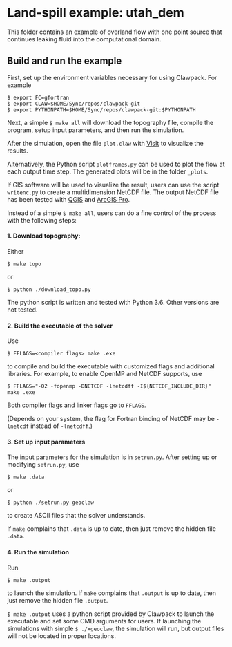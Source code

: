 # Land-spill example: utah_dem

This folder contains an example of overland flow with one point source that
continues leaking fluid into the computational domain.

## Build and run the example

First, set up the environment variables necessary for using Clawpack. 
For example

```shell
$ export FC=gfortran 
$ export CLAW=$HOME/Sync/repos/clawpack-git
$ export PYTHONPATH=$HOME/Sync/repos/clawpack-git:$PYTHONPATH
```

Next, a simple `$ make all` will download the topography file, compile the 
program, setup input parameters, and then run the simulation.

After the simulation, open the file `plot.claw` with 
[VisIt](https://wci.llnl.gov/simulation/computer-codes/visit/)
to visualize the results.

Alternatively, the Python script `plotframes.py` can be used to plot the flow
at each output time step. The generated plots will be in the folder `_plots`.

If GIS software will be used to visualize the result, users can use the script
`writenc.py` to create a multidimension NetCDF file. The output NetCDF file has
been tested with [QGIS](https://www.qgis.org/) 
and [ArcGIS Pro](https://pro.arcgis.com/).

Instead of a simple `$ make all`, users can do a fine control of the process 
with the following steps:

#### 1. Download topography:

Either
```
$ make topo
```
or
```
$ python ./download_topo.py
```

The python script is written and tested with Python 3.6. Other versions are not
tested.

#### 2. Build the executable of the solver

Use
```
$ FFLAGS=<compiler flags> make .exe
```
to compile and build the executable with customized flags and additional 
libraries.
For example, to enable OpenMP and NetCDF supports, use
```
$ FFLAGS="-O2 -fopenmp -DNETCDF -lnetcdff -I${NETCDF_INCLUDE_DIR}" make .exe
```
Both compiler flags and linker flags go to `FFLAGS`.

(Depends on your system, the flag for Fortran binding of NetCDF may be `-lnetcdf`
instead of `-lnetcdff`.)

#### 3. Set up input parameters

The input parameters for the simulation is in `setrun.py`. 
After setting up or modifying `setrun.py`, use
```
$ make .data
```
or 
```
$ python ./setrun.py geoclaw
```
to create ASCII files that the solver understands.

If `make` complains that `.data` is up to date, then just remove the hidden file
`.data`.

#### 4. Run the simulation

Run
```
$ make .output
```
to launch the simulation.
If `make` complains that `.output` is up to date, then just remove the hidden file
`.output`.

`$ make .output` uses a python script provided by Clawpack to launch the executable
and set some CMD arguments for users. If launching the simulations with simple
`$ ./xgeoclaw`, the simulation will run, but output files will not be located 
in proper locations.
